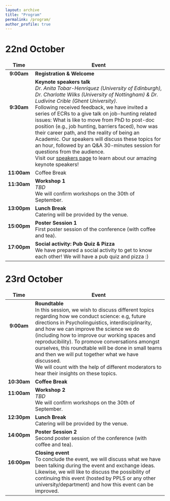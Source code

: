```yaml
---
layout: archive
title: "Program"
permalink: /program/
author_profile: true
---
```

<style>
td, th {
   border: none!important;
}
</style>

# 22nd October

Time | Event
:-----:|----------------
**9:00am** | **Registration & Welcome**
**9:30am** <br><br> <br><br> <br><br>| **Keynote speakers talk** <br> *Dr. Anita Tobar-Henríquez (University of Edinburgh), Dr. Charlotte Wilks (University of Nottingham) & Dr. Ludivine Crible (Ghent University)*. <br> Following received feedback, we have invited a series of ECRs to a give talk on job-hunting related issues: What is like to move from PhD to post-doc position (e.g., job hunting, barriers faced), how was their career path, and the reality of being an Academic. Our speakers will discuss these topics for an hour, followed by an Q&A 30-minutes session for questions from the audience. <br> Visit our [speakers page](https://linkedi2022.github.io/speakers/) to learn about our amazing keynote speakers!
**11:00am** | Coffee Break
**11:30am** <br> <br> <br>| **Workshop 1** <br> _TBD_ <br> We will confirm workshops on the 30th of September.
**13:00pm** <br> <br> | **Lunch Break** <br> Catering will be provided by the venue.
**15:00pm** <br> <br> | **Poster Session 1** <br> First poster session of the conference (with coffee and tea).
**17:00pm** <br> <br> | **Social activity: Pub Quiz & Pizza** <br> We have prepared a social activity to get to know each other! We will have a pub quiz and pizza :)
           
# 23rd October

Time | Event
:-----:|--------
**9:00am** <br><br> <br><br> <br>| **Roundtable** <br> In this session, we wish to discuss different topics regarding how we conduct science: e.g, future directions in Psycholinguistics, interdisciplinarity, and how we can improve the science we do (including how to improve our working spaces and reproducibility). To promove conversations amongst ourselves, this roundtable will be done in small teams and then we will put together what we have discussed. <br> We will count with the help of different moderators to hear their insights on these topics.
**10:30am** | **Coffee Break**
**11:00am** <br> <br> <br>| **Workshop 2** <br>  _TBD_ <br> We will confirm workshops on the 30th of September.
**12:30pm** <br> <br>| **Lunch Break** <br> Catering will be provided by the venue.
**14:00pm** <br> <br>| **Poster Session 2** <br> Second poster session of the conference (with coffee and tea).
**16:00pm** <br> <br> <br> <br>|  **Closing event** <br> To conclude the event, we will discuss what we have been talking during the event and exchange ideas. Likewise, we will like to discuss the possibility of continuing this event (hosted by PPLS or any other university/department) and how this event can be improved.
